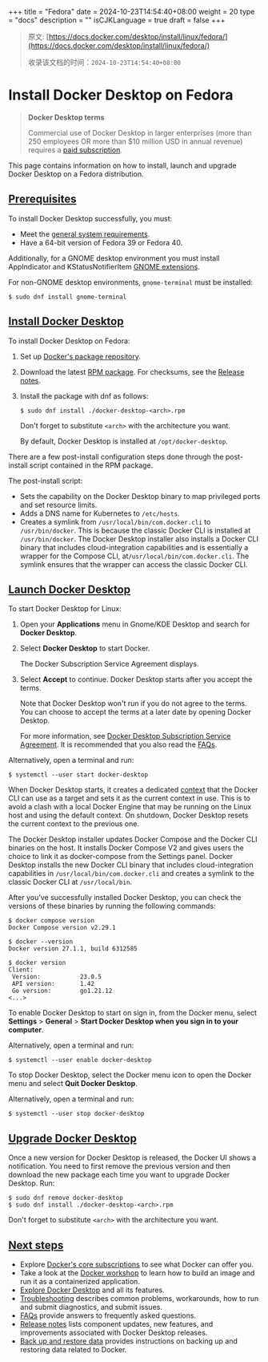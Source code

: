+++
title = "Fedora"
date = 2024-10-23T14:54:40+08:00
weight = 20
type = "docs"
description = ""
isCJKLanguage = true
draft = false
+++

> 原文: [https://docs.docker.com/desktop/install/linux/fedora/](https://docs.docker.com/desktop/install/linux/fedora/)
>
> 收录该文档的时间：`2024-10-23T14:54:40+08:00`

# Install Docker Desktop on Fedora

> **Docker Desktop terms**
>
> Commercial use of Docker Desktop in larger enterprises (more than 250 employees OR more than $10 million USD in annual revenue) requires a [paid subscription](https://www.docker.com/pricing/).

This page contains information on how to install, launch and upgrade Docker Desktop on a Fedora distribution.

## [Prerequisites](https://docs.docker.com/desktop/install/linux/fedora/#prerequisites)

To install Docker Desktop successfully, you must:

- Meet the [general system requirements](https://docs.docker.com/desktop/install/linux/#general-system-requirements).
- Have a 64-bit version of Fedora 39 or Fedora 40.

Additionally, for a GNOME desktop environment you must install AppIndicator and KStatusNotifierItem [GNOME extensions](https://extensions.gnome.org/extension/615/appindicator-support/).

For non-GNOME desktop environments, `gnome-terminal` must be installed:



```console
$ sudo dnf install gnome-terminal
```

## [Install Docker Desktop](https://docs.docker.com/desktop/install/linux/fedora/#install-docker-desktop)

To install Docker Desktop on Fedora:

1. Set up [Docker's package repository](https://docs.docker.com/engine/install/fedora/#set-up-the-repository).

2. Download the latest [RPM package](https://desktop.docker.com/linux/main/amd64/docker-desktop-x86_64.rpm?utm_source=docker&utm_medium=webreferral&utm_campaign=docs-driven-download-linux-amd64). For checksums, see the [Release notes](https://docs.docker.com/desktop/release-notes/).

3. Install the package with dnf as follows:

   

   ```console
   $ sudo dnf install ./docker-desktop-<arch>.rpm
   ```

   Don't forget to substitute `<arch>` with the architecture you want.

   By default, Docker Desktop is installed at `/opt/docker-desktop`.

There are a few post-install configuration steps done through the post-install script contained in the RPM package.

The post-install script:

- Sets the capability on the Docker Desktop binary to map privileged ports and set resource limits.
- Adds a DNS name for Kubernetes to `/etc/hosts`.
- Creates a symlink from `/usr/local/bin/com.docker.cli` to `/usr/bin/docker`. This is because the classic Docker CLI is installed at `/usr/bin/docker`. The Docker Desktop installer also installs a Docker CLI binary that includes cloud-integration capabilities and is essentially a wrapper for the Compose CLI, at`/usr/local/bin/com.docker.cli`. The symlink ensures that the wrapper can access the classic Docker CLI.

## [Launch Docker Desktop](https://docs.docker.com/desktop/install/linux/fedora/#launch-docker-desktop)

To start Docker Desktop for Linux:

1. Open your **Applications** menu in Gnome/KDE Desktop and search for **Docker Desktop**.

2. Select **Docker Desktop** to start Docker.

   The Docker Subscription Service Agreement displays.

3. Select **Accept** to continue. Docker Desktop starts after you accept the terms.

   Note that Docker Desktop won't run if you do not agree to the terms. You can choose to accept the terms at a later date by opening Docker Desktop.

   For more information, see [Docker Desktop Subscription Service Agreement](https://www.docker.com/legal/docker-subscription-service-agreement). It is recommended that you also read the [FAQs](https://www.docker.com/pricing/faq).

Alternatively, open a terminal and run:



```console
$ systemctl --user start docker-desktop
```

When Docker Desktop starts, it creates a dedicated [context](https://docs.docker.com/engine/context/working-with-contexts) that the Docker CLI can use as a target and sets it as the current context in use. This is to avoid a clash with a local Docker Engine that may be running on the Linux host and using the default context. On shutdown, Docker Desktop resets the current context to the previous one.

The Docker Desktop installer updates Docker Compose and the Docker CLI binaries on the host. It installs Docker Compose V2 and gives users the choice to link it as docker-compose from the Settings panel. Docker Desktop installs the new Docker CLI binary that includes cloud-integration capabilities in `/usr/local/bin/com.docker.cli` and creates a symlink to the classic Docker CLI at `/usr/local/bin`.

After you’ve successfully installed Docker Desktop, you can check the versions of these binaries by running the following commands:



```console
$ docker compose version
Docker Compose version v2.29.1

$ docker --version
Docker version 27.1.1, build 6312585

$ docker version
Client: 
 Version:           23.0.5
 API version:       1.42
 Go version:        go1.21.12
<...>
```

To enable Docker Desktop to start on sign in, from the Docker menu, select **Settings** > **General** > **Start Docker Desktop when you sign in to your computer**.

Alternatively, open a terminal and run:



```console
$ systemctl --user enable docker-desktop
```

To stop Docker Desktop, select the Docker menu icon to open the Docker menu and select **Quit Docker Desktop**.

Alternatively, open a terminal and run:



```console
$ systemctl --user stop docker-desktop
```

## [Upgrade Docker Desktop](https://docs.docker.com/desktop/install/linux/fedora/#upgrade-docker-desktop)

Once a new version for Docker Desktop is released, the Docker UI shows a notification. You need to first remove the previous version and then download the new package each time you want to upgrade Docker Desktop. Run:



```console
$ sudo dnf remove docker-desktop
$ sudo dnf install ./docker-desktop-<arch>.rpm
```

Don't forget to substitute `<arch>` with the architecture you want.

## [Next steps](https://docs.docker.com/desktop/install/linux/fedora/#next-steps)

- Explore [Docker's core subscriptions](https://www.docker.com/pricing/) to see what Docker can offer you.
- Take a look at the [Docker workshop](https://docs.docker.com/get-started/workshop/) to learn how to build an image and run it as a containerized application.
- [Explore Docker Desktop](https://docs.docker.com/desktop/use-desktop/) and all its features.
- [Troubleshooting](https://docs.docker.com/desktop/troubleshoot/) describes common problems, workarounds, how to run and submit diagnostics, and submit issues.
- [FAQs](https://docs.docker.com/desktop/faqs/general/) provide answers to frequently asked questions.
- [Release notes](https://docs.docker.com/desktop/release-notes/) lists component updates, new features, and improvements associated with Docker Desktop releases.
- [Back up and restore data](https://docs.docker.com/desktop/backup-and-restore/) provides instructions on backing up and restoring data related to Docker.
